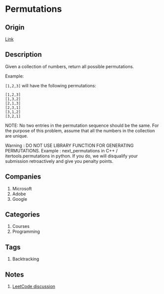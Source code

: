 # Permutations

## Origin

[Link](https://www.interviewbit.com/problems/permutations/)

## Description

Given a collection of numbers, return all possible permutations.

Example:

`[1,2,3]` will have the following permutations:

```text
[1,2,3]
[1,3,2]
[2,1,3]
[2,3,1]
[3,1,2]
[3,2,1]
```

NOTE: No two entries in the permutation sequence should be the same. For the purpose of this problem, assume that all the numbers in the collection are unique.

Warning : DO NOT USE LIBRARY FUNCTION FOR GENERATING PERMUTATIONS. Example : next_permutations in C++ / itertools.permutations in python. If you do, we will disqualify your submission retroactively and give you penalty points.

## Companies

1. Microsoft
1. Adobe
1. Google

## Categories

1. Courses
1. Programming

## Tags

1. Backtracking

## Notes

1. [LeetCode discussion](https://leetcode.com/problems/permutations/discuss/18239/A-general-approach-to-backtracking-questions-in-Java-(Subsets-Permutations-Combination-Sum-Palindrome-Partioning))